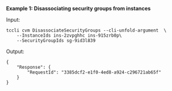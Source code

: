 **Example 1: Disassociating security groups from instances**



Input: 

```
tccli cvm DisassociateSecurityGroups --cli-unfold-argument  \
    --InstanceIds ins-2zvpghhc ins-915zrb0p\
    --SecurityGroupIds sg-9id3l839
```

Output: 
```
{
    "Response": {
        "RequestId": "3385dcf2-e1f0-4ed8-a924-c296721ab65f"
    }
}
```

